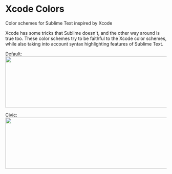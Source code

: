 # Xcode Colors
Color schemes for Sublime Text inspired by Xcode

Xcode has some tricks that Sublime doesn't, and the other way around is true too. These color schemes try to be faithful to the Xcode color schemes, while also taking into account syntax highlighting features of Sublime Text.

Default:  
<img src="https://raw.githubusercontent.com/braver/XcodeColors/master/images/Default.png" width="530" height="160">

Civic:
<img src="https://raw.githubusercontent.com/braver/XcodeColors/master/images/Civic.png" width="530" height="160">
